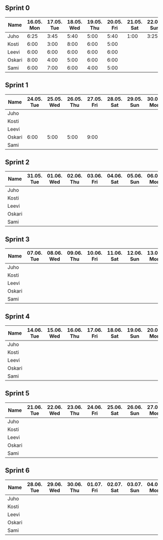 ## Sprint 0

| Name   | 16.05. Mon | 17.05. Tue | 18.05. Wed | 19.05. Thu | 20.05. Fri | 21.05. Sat | 22.05. Sun | 23.05. Mon | Total |
|--------|------------|------------|------------|------------|------------|------------|------------|------------|-------|
| Juho   | 6:25       | 3:45       | 5:40       | 5:00       | 5:40       | 1:00       | 3:25       | 3:25       | 34:20 |
| Kosti  | 6:00       | 3:00       | 8:00       | 6:00       | 5:00       |            |            | 2:00       | 30:00 |
| Leevi  | 6:00       | 6:00       | 6:00       | 6:00       | 6:00       |            |            | 2:00       | 32:00 |
| Oskari | 8:00       | 4:00       | 5:00       | 6:00       | 6:00       |            |            | 2:00       | 31:00 |
| Sami   | 6:00       | 7:00       | 6:00       | 4:00       | 5:00       |            |            | 4:00       | 32:00 |

## Sprint 1

| Name   | 24.05. Tue | 25.05. Wed | 26.05. Thu | 27.05. Fri | 28.05. Sat | 29.05. Sun | 30.05. Mon | Total |
|--------|------------|------------|------------|------------|------------|------------|------------|-------|
| Juho   |            |            |            |            |            |            |            |       |
| Kosti  |            |            |            |            |            |            |            |       |
| Leevi  |            |            |            |            |            |            |            |       |
| Oskari | 6:00       | 5:00       | 5:00       | 9:00       |            |            |            |       |
| Sami   |            |            |            |            |            |            |            |       |

## Sprint 2

| Name   | 31.05. Tue | 01.06. Wed | 02.06. Thu | 03.06. Fri | 04.06. Sat | 05.06. Sun | 06.06. Mon | Total |
|--------|------------|------------|------------|------------|------------|------------|------------|-------|
| Juho   |            |            |            |            |            |            |            |       |
| Kosti  |            |            |            |            |            |            |            |       |
| Leevi  |            |            |            |            |            |            |            |       |
| Oskari |            |            |            |            |            |            |            |       |
| Sami   |            |            |            |            |            |            |            |       |

## Sprint 3

| Name   | 07.06. Tue | 08.06. Wed | 09.06. Thu | 10.06. Fri | 11.06. Sat | 12.06. Sun | 13.06. Mon | Total |
|--------|------------|------------|------------|------------|------------|------------|------------|-------|
| Juho   |            |            |            |            |            |            |            |       |
| Kosti  |            |            |            |            |            |            |            |       |
| Leevi  |            |            |            |            |            |            |            |       |
| Oskari |            |            |            |            |            |            |            |       |
| Sami   |            |            |            |            |            |            |            |       |

## Sprint 4

| Name   | 14.06. Tue | 15.06. Wed | 16.06. Thu | 17.06. Fri | 18.06. Sat | 19.06. Sun | 20.06. Mon | Total |
|--------|------------|------------|------------|------------|------------|------------|------------|-------|
| Juho   |            |            |            |            |            |            |            |       |
| Kosti  |            |            |            |            |            |            |            |       |
| Leevi  |            |            |            |            |            |            |            |       |
| Oskari |            |            |            |            |            |            |            |       |
| Sami   |            |            |            |            |            |            |            |       |

## Sprint 5

| Name   | 21.06. Tue | 22.06. Wed | 23.06. Thu | 24.06. Fri | 25.06. Sat | 26.06. Sun | 27.06. Mon | Total |
|--------|------------|------------|------------|------------|------------|------------|------------|-------|
| Juho   |            |            |            |            |            |            |            |       |
| Kosti  |            |            |            |            |            |            |            |       |
| Leevi  |            |            |            |            |            |            |            |       |
| Oskari |            |            |            |            |            |            |            |       |
| Sami   |            |            |            |            |            |            |            |       |

## Sprint 6

| Name   | 28.06. Tue | 29.06. Wed | 30.06. Thu | 01.07. Fri | 02.07. Sat | 03.07. Sun | 04.07. Mon | Total |
|--------|------------|------------|------------|------------|------------|------------|------------|-------|
| Juho   |            |            |            |            |            |            |            |       |
| Kosti  |            |            |            |            |            |            |            |       |
| Leevi  |            |            |            |            |            |            |            |       |
| Oskari |            |            |            |            |            |            |            |       |
| Sami   |            |            |            |            |            |            |            |       |
